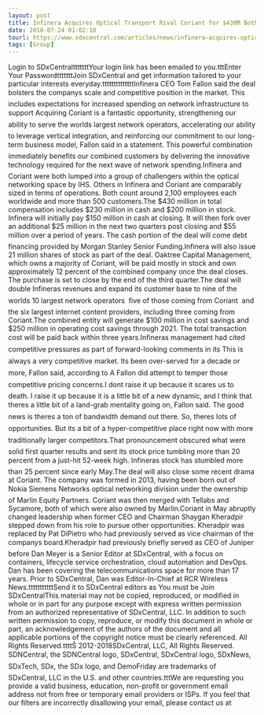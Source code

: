 ```yaml
---
layout: post
title: Infinera Acquires Optical Transport Rival Coriant for $430M Both vendors were recently labeled as \
date: 2018-07-24 01:02:10
tourl: https://www.sdxcentral.com/articles/news/infinera-acquires-optical-transport-rival-coriant-for-430m/2018/07/
tags: [Group]
---
```

Login to SDxCentraltttttttYour login link has been emailed to you.tttEnter Your PasswordtttttttJoin SDxCentral and get information tailored to your particular interests everyday.ttttttttttttttInfinera CEO Tom Fallon said the deal bolsters the companys scale and competitive position in the market. This includes expectations for increased spending on network infrastructure to support Acquiring Coriant is a fantastic opportunity, strengthening our ability to serve the worlds largest network operators, accelerating our ability to leverage vertical integration, and reinforcing our commitment to our long-term business model, Fallon said in a statement. This powerful combination immediately benefits our combined customers by delivering the innovative technology required for the next wave of network spending.Infinera and Coriant were both lumped into a group of challengers within the optical networking space by IHS. Others in Infinera and Coriant are comparably sized in terms of operations. Both count around 2,100 employees each worldwide and more than 500 customers.The $430 million in total compensation includes $230 million in cash and $200 million in stock. Infinera will initially pay $150 million in cash at closing. It will then fork over an additional $25 million in the next two quarters post closing and $55 million over a period of years. The cash portion of the deal will come debt financing provided by Morgan Stanley Senior Funding.Infinera will also issue 21 million shares of stock as part of the deal. Oaktree Capital Management, which owns a majority of Coriant, will be paid mostly in stock and own approximately 12 percent of the combined company once the deal closes. The purchase is set to close by the end of the third quarter.The deal will double Infineras revenues and expand its customer base to nine of the worlds 10 largest network operators  five of those coming from Coriant  and the six largest internet content providers, including three coming from Coriant.The combined entity will generate $100 million in cost savings and $250 million in operating cost savings through 2021. The total transaction cost will be paid back within three years.Infineras management had cited competitive pressures as part of forward-looking comments in its This is always a very competitive market. Its been over-served for a decade or more, Fallon said, according to A Fallon did attempt to temper those competitive pricing concerns.I dont raise it up because it scares us to death. I raise it up because it is a little bit of a new dynamic, and I think that theres a little bit of a land-grab mentality going on, Fallon said. The good news is theres a ton of bandwidth demand out there. So, theres lots of opportunities. But its a bit of a hyper-competitive place right now with more traditionally larger competitors.That pronouncement obscured what were solid first quarter results and sent its stock price tumbling more than 20 percent from a just-hit 52-week high. Infineras stock has stumbled more than 25 percent since early May.The deal will also close some recent drama at Coriant. The company was formed in 2013, having been born out of Nokia Siemens Networks optical networking division under the ownership of Marlin Equity Partners. Coriant was then merged with Tellabs and Sycamore, both of which were also owned by Marlin.Coriant in May abruptly changed leadership when former CEO and Chairman Shaygan Kheradpir stepped down from his role to pursue other opportunities. Kheradpir was replaced by Pat DiPietro who had previously served as vice chairman of the companys board.Kheradpir had previously briefly served as CEO of Juniper before Dan Meyer is a Senior Editor at SDxCentral, with a focus on containers, lifecycle service orchestration, cloud automation and DevOps. Dan has been covering the telecommunications space for more than 17 years. Prior to SDxCentral, Dan was Editor-In-Chief at RCR Wireless News.tttttttttttSend it to SDxCentral editors as You must be Join SDxCentralThis material may not be copied, reproduced, or modified in whole or in part for any purpose except with express written permission from an authorized representative of SDxCentral, LLC. In addition to such written permission to copy, reproduce, or modify this document in whole or part, an acknowledgement of the authors of the document and all applicable portions of the copyright notice must be clearly referenced. All Rights Reserved.ttttŠ 2012-2018SDxCentral, LLC, All Rights Reserved. SDNCentral, the SDNCentral logo, SDxCentral, SDxCentral logo, SDxNews, SDxTech, SDx, the SDx logo, and DemoFriday are trademarks of SDxCentral, LLC in the U.S. and other countries.tttWe are requesting you provide a valid business, education, non-profit or government email address not from free or temporary email providers or ISPs. If you feel that our filters are incorrectly disallowing your email, please contact us at 